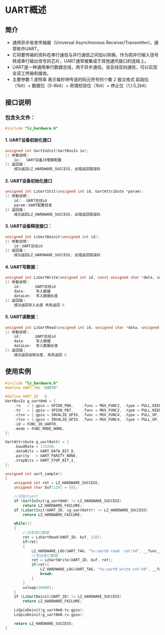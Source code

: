 # UART概述

## 简介
- 通用异步收发传输器（Universal Asynchronous Receiver/Transmitter)，通常称作UART。
- 它将要传输的资料在串行通信与并行通信之间加以转换。作为把并行输入信号转成串行输出信号的芯片，UART通常被集成于其他通讯接口的连结上。
- UART是一种通用串行数据总线，用于异步通信。该总线双向通信，可以实现全双工传输和接收。
- 主要参数
    1 波特率
    表示每秒钟传送的码元符号的个数
    2 报文格式
    起始位（1bit）+ 数据位（5-8bit）+ 奇偶校验位（1bit）+ 停止位（1,1.5,2bit）

## 接口说明

### 包含头文件： 

```c
#include "lz_hardware.h"
```

#### 1. UART设备初始化接口

```c
unsigned int UartIoInit(UartBusIo io);
1) 参数说明：
    io：  UART设备IO管脚配置
2) 返回值：
    成功返回LZ_HARDWARE_SUCCESS, 出错返回错误码
```

#### 2. UART设备初始化接口

```c
unsigned int LzUartInit(unsigned int id, UartAttribute *param);
1) 参数说明：
    id：  UART总线id
    param：UART配置信息
2) 返回值：
    成功返回LZ_HARDWARE_SUCCESS, 出错返回错误码
```

#### 3. UART设备释放接口：

```c
unsigned int LzUartDeinit(unsigned int id);
1) 参数说明：
    id：UART总线id
2) 返回值：
    成功返回LZ_HARDWARE_SUCCESS, 出错返回错误码
```

#### 4. UART写数据：

```c
unsigned int LzUartWrite(unsigned int id, const unsigned char *data, unsigned int dataLen);
1) 参数说明：
    id：      UART总线id
    data:     写入数据
    dataLen:  写入数据长度
2) 返回值：
    成功返回写入长度 失败返回 0
```

#### 5. UART读数据：

```c
unsigned int LzUartRead(unsigned int id, unsigned char *data, unsigned int dataLen);
1) 参数说明：
    id：      UART总线id
    data:     写入数据
    dataLen:  写入数据长度
2) 返回值：
    成功返回读取长度, 失败返回 0
```

####  


## 使用实例

```c
#include "lz_hardware.h"
#define UART_TAG "UART0"

#define UART_ID   0
UartBusIo g_uart0m0 = {
    .rx   = {.gpio = GPIO0_PB6,    .func = MUX_FUNC2, .type = PULL_KEEP, .drv = DRIVE_KEEP, .dir = LZGPIO_DIR_KEEP, .val = LZGPIO_LEVEL_KEEP},
    .tx   = {.gpio = GPIO0_PB7,    .func = MUX_FUNC2, .type = PULL_KEEP, .drv = DRIVE_KEEP, .dir = LZGPIO_DIR_KEEP, .val = LZGPIO_LEVEL_KEEP},
    .ctsn = {.gpio = INVALID_GPIO, .func = MUX_FUNC4, .type = PULL_UP,   .drv = DRIVE_KEEP, .dir = LZGPIO_DIR_KEEP, .val = LZGPIO_LEVEL_KEEP},
    .rtsn = {.gpio = INVALID_GPIO, .func = MUX_FUNC4, .type = PULL_UP,   .drv = DRIVE_KEEP, .dir = LZGPIO_DIR_KEEP, .val = LZGPIO_LEVEL_KEEP},
    .id = FUNC_ID_UART0,
    .mode = FUNC_MODE_NONE,
};

UartAttribute g_uart0attr = {
    .baudRate = 115200, 
    .dataBits = UART_DATA_BIT_8, 
    .parity   = UART_PARITY_NONE,
    .stopBits = UART_STOP_BIT_1, 
};

unsigned int uart_sample()
{
    unsigned int ret = LZ_HARDWARE_SUCCESS;
    unsigned char buf[128] = {0};

    //初始化uart
    if (UartIoInit(g_uart0m0) != LZ_HARDWARE_SUCCESS)
        return LZ_HARDWARE_FAILURE;
    if (LzUartInit(UART_ID, &g_uart0attr) != LZ_HARDWARE_SUCCESS)
        return LZ_HARDWARE_FAILURE;

    while(1)
    {
        //读取串口数据
        ret = LzUartRead(UART_ID, buf, 128);
        if(ret)
        {
            LZ_HARDWARE_LOG(UART_TAG, "%s:uart0 read  cnt:%d", __func__, ret);
            //发送串口数据
            ret = LzUartWrite(UART_ID, buf, ret);
            if(ret){
                LZ_HARDWARE_LOG(UART_TAG, "%s:uart0 write cnt:%d", __func__, ret);
                break;
            }
        }
        usleep(10000);
    }
    if (LzUartDeinit(UART_ID) != LZ_HARDWARE_SUCCESS)
        return LZ_HARDWARE_FAILURE;

    LzGpioDeinit(g_uart0m0.tx.gpio);
    LzGpioDeinit(g_uart0m0.rx.gpio);

    return LZ_HARDWARE_SUCCESS;
}


```

